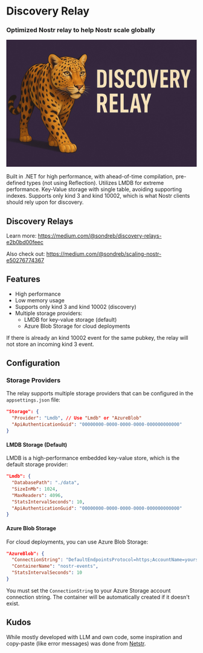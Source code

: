 # Discovery Relay

### Optimized Nostr relay to help Nostr scale globally

![Discovery Relay](discovery-relay.jpg)

Built in .NET for high performance, with ahead-of-time compilation, pre-defined types (not using Reflection). Utilizes LMDB for extreme performance. Key-Value storage with single table, avoiding supporting indexes. Supports only kind 3 and kind 10002, which is what Nostr clients should rely upon for discovery.

## Discovery Relays

Learn more: https://medium.com/@sondreb/discovery-relays-e2b0bd00feec

Also check out: https://medium.com/@sondreb/scaling-nostr-e50276774367

## Features

- High performance
- Low memory usage
- Supports only kind 3 and kind 10002 (discovery)
- Multiple storage providers:
  - LMDB for key-value storage (default)
  - Azure Blob Storage for cloud deployments

If there is already an kind 10002 event for the same pubkey, the relay will not store an incoming kind 3 event.

## Configuration

### Storage Providers

The relay supports multiple storage providers that can be configured in the `appsettings.json` file:

```json
"Storage": {
  "Provider": "Lmdb", // Use "Lmdb" or "AzureBlob"
  "ApiAuthenticationGuid": "00000000-0000-0000-0000-000000000000"
}
```

#### LMDB Storage (Default)

LMDB is a high-performance embedded key-value store, which is the default storage provider:

```json
"Lmdb": {
  "DatabasePath": "./data",
  "SizeInMb": 1024,
  "MaxReaders": 4096,
  "StatsIntervalSeconds": 10,
  "ApiAuthenticationGuid": "00000000-0000-0000-0000-000000000000"
}
```

#### Azure Blob Storage

For cloud deployments, you can use Azure Blob Storage:

```json
"AzureBlob": {
  "ConnectionString": "DefaultEndpointsProtocol=https;AccountName=yourstorageaccount;AccountKey=yourstoragekey;EndpointSuffix=core.windows.net",
  "ContainerName": "nostr-events",
  "StatsIntervalSeconds": 10
}
```

You must set the `ConnectionString` to your Azure Storage account connection string. The container will be automatically created if it doesn't exist.

## Kudos

While mostly developed with LLM and own code, some inspiration and copy-paste (like error messages) was done from [Netstr](https://github.com/bezysoftware/netstr).
